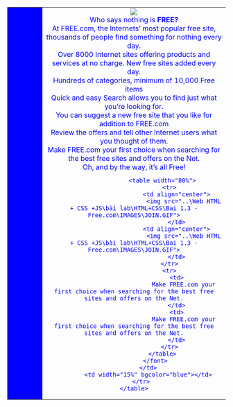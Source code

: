 <!DOCTYPE html>
<html>
<head>
	<meta charset="utf-8">
	<title></title>
</head>
<body>
	<table width="100%">
		<tr>
			<td width="16%" bgcolor="blue"></td>
			<td align="center">
				<font color="blue">
					<img src="..\Web HTML + CSS +JS\bài lab\HTML+CSS\Bai 1.3 - Free.com\IMAGES\logosmall2.gif">
					<br>
					Who says nothing is <b>FREE?</b>
					<br>
					At FREE.com, the Internets’ most popular free site, thousands of people find something for nothing every day.
					<br>
					Over 8000 Internet sites offering products and services at no charge.
					New free sites added every day.
					<br>
					Hundreds of categories, minimum of 10,000 Free items
					<br>
					Quick and easy Search allows you to find just what you’re looking for.
					<br>
					You can suggest a new free site that you like for addition to FREE.com
					<br>
					Review the offers and tell other Internet users what you thought of them.
					<br>
					Make FREE.com your first choice when searching for the best free sites and offers on the Net.
					<br>
					Oh, and by the way, it’s all Free! 
					<br>

					<table width="80%">
						<tr>
							<td align="center">
								<img src="..\Web HTML + CSS +JS\bài lab\HTML+CSS\Bai 1.3 - Free.com\IMAGES\JOIN.GIF">
							</td>
							<td align="center">
								<img src="..\Web HTML + CSS +JS\bài lab\HTML+CSS\Bai 1.3 - Free.com\IMAGES\JOIN.GIF">
							</td>
						</tr>
						<tr>
							<td>
								Make FREE.com your first choice when searching for the best free sites and offers on the Net.
							</td>
							<td>
								Make FREE.com your first choice when searching for the best free sites and offers on the Net.
							</td>
						</tr>
					</table>
				</font>
			</td>
			<td width="15%" bgcolor="blue"></td>
		</tr>
	</table>
</body>
</html>
